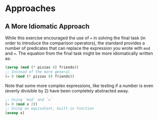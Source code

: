 # Approaches

## A More Idiomatic Approach

While this exercise encouraged the use of `=` in solving the final task (in order to introduce the comparison operators), the standard provides a number of predicates that can replace the expression you wrote with `mod` and `=`. The equation from the final task might be more idiomatically written as:

```lisp
(zerop (mod (* pizzas 8) friends))
;; Instead of the more general
(= 0 (mod (* pizzas 8) friends))
```

Note that some more complex expressions, like testing if a number is even (evenly divisible by 2) have been completely abstracted away.

```lisp
;; Using `mod` and `=`
(= 0 (mod x 2))
;; Using an equivalent, built-in function
(evenp x)
```
